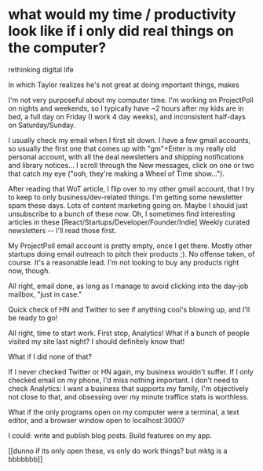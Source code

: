 # what would my time / productivity look like if i only did real things on the computer?

rethinking digital life

In which Taylor realizes he's not great at doing important things, makes 

I'm not very purposeful about my computer time. I'm working on ProjectPoll on nights and weekends, so I typically have ~2 hours after my kids are in bed, a full day on Friday (I work 4 day weeks), and inconsistent half-days on Saturday/Sunday.

I usually check my email when I first sit down. I have a few gmail accounts, so usually the first one that comes up with "gm"+Enter is my really old personal account, with all the deal newsletters and shipping notifications and library notices... I scroll through the New messages, click on one or two that catch my eye ("ooh, they're making a Wheel of Time show..."). 

After reading that WoT article, I flip over to my other gmail account, that I try to keep to only business/dev-related things. I'm getting some newsletter spam these days. Lots of content marketing going on. Maybe I should just unsubscribe to a bunch of these now. Oh, I sometimes find interesting articles in these [React/Startups/Developer/Founder/Indie] Weekly curated newsletters -- I'll read those first. 

My ProjectPoll email account is pretty empty, once I get there. Mostly other startups doing email outreach to pitch their products ;). No offense taken, of course. It's a reasonable lead. I'm not looking to buy any products right now, though.

All right, email done, as long as I manage to avoid clicking into the day-job mailbox, "just in case."

Quick check of HN and Twitter to see if anything cool's blowing up, and I'll be ready to go!

All right, time to start work. First stop, Analytics! What if a bunch of people visited my site last night? I should definitely know that!



What if I did none of that? 

If I never checked Twitter or HN again, my business wouldn't suffer. If I only checked email on my phone, I'd miss nothing important. I don't need to check Analytics: I want a business that supports my family, I'm objectively not close to that, and obsessing over my minute traffice stats is worthless.

What if the only programs open on my computer were a terminal, a text editor, and a browser window open to localhost:3000? 

I could: write and publish blog posts. Build features on my app.

[[dunno if its only open these, vs only do work things? but mktg is a bbbbbbb]]